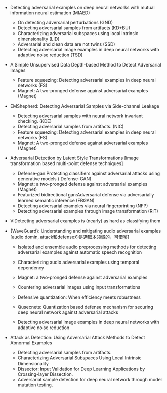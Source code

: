 - Detecting adversarial examples on deep neural networks with mutual information neural estimation (MIAED)
  - On detecting adversarial perturbations (GND)
  - Detecting adversarial samples from artifacts (KD+BU)
  - Characterizing adversarial subspaces using local intrinsic dimensionality (LID)
  - Adversarial and clean data are not twins (SSD)
  - Detecting adversarial image examples in deep neural networks with adaptive noise reduction (TSD)

- A Simple Unsupervised Data Depth-based Method to Detect Adversarial Images
  - Feature squeezing: Detecting adversarial examples in deep neural networks (FS)
  - Magnet: A two-pronged defense against adversarial examples (Magnet)

- EMShepherd: Detecting Adversarial Samples via Side-channel Leakage
  - Detecting adversarial samples with neural network invariant checking. (KDE)
  - Detecting adversarial samples from artifacts. (NIC)
  - Feature squeezing: Detecting adversarial examples in deep neural networks (FS)
  - Magnet: A two-pronged defense against adversarial examples (Magnet)
  
- Adversarial Detection by Latent Style Transformations [image transformation based multi-point defense techniques]
  - Defense-gan:Protecting classifiers against adversarial attacks using generative models ( Defense-GAN)
  - Magnet: a two-pronged defense against adversarial examples (Magnet)
  - Featurized bidirectional gan:Adversarial defense via adversarially learned semantic inference (FBGAN)
  - Detecting adversarial examples via neural fingerprinting (NFP)
  - Detecting adversarial examples through image transformation (RIT)
  
- ViDetecting adversarial examples is (nearly) as hard as classifying them 
  
- {WaveGuard}: Understanding and mitigating audio adversarial examples [audio domin, attack和defense均是选取本领域的，可借鉴]
  - Isolated and ensemble audio preprocessing methods for detecting adversarial examples against automatic speech recognition
  - Characterizing audio adversarial examples using temporal dependency
  
  - Magnet: a two-pronged defense against adversarial examples
  - Countering adversarial images using input transformations
  - Defensive quantization: When efficiency meets robustness
  - Qusecnets: Quantization based defense mechanism for securing deep neural network against adversarial attacks
  - Detecting adversarial image examples in deep neural networks with adaptive noise reduction


- Attack as Detection: Using Adversarial Attack Methods to Detect Abnormal Examples
  - Detecting adversarial samples from artifacts.
  - Characterizing Adversarial Subspaces Using Local Intrinsic Dimensionality
  - Dissector: Input Validation for Deep Learning Applications by Crossing-layer Dissection.
  - Adversarial sample detection for deep neural network through model mutation testing.